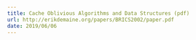 ```yaml
---
title: Cache Oblivious Algorithms and Data Structures (pdf)
url: http://erikdemaine.org/papers/BRICS2002/paper.pdf
date: 2019/06/06
---
```

